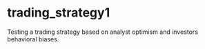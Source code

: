 # trading_strategy1
Testing a trading strategy based on analyst optimism and investors behavioral biases.
